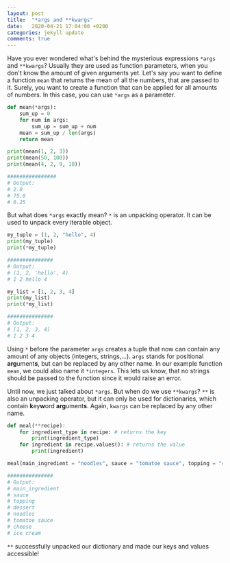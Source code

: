 ```yaml
---
layout: post
title:  "*args and **kwargs"
date:   2020-04-21 17:04:00 +0200
categories: jekyll update
comments: true
---
```


Have you ever wondered what's behind the mysterious expressions `*args` and `**kwargs`?
Usually they are used as function parameters, when you don't know the amount of given arguments yet. Let's say you want to define a function `mean` that returns the mean of all the numbers, that are passed to it. Surely, you want to create a function that can be applied for all amounts of numbers. In this case, you can use `*args` as a parameter.

```python
def mean(*args):
    sum_up = 0
    for num in args:
        sum_up = sum_up + num 
    mean = sum_up / len(args)
    return mean

print(mean(1, 2, 3))
print(mean(50, 100))
print(mean(4, 2, 9, 10))

################
# Output:
# 2.0
# 75.0
# 6.25
```
But what does `*args` exactly mean?
`*` is an unpacking operator. It can be used to unpack every iterable object.

```python
my_tuple = (1, 2, "hello", 4)
print(my_tuple)
print(*my_tuple)

###############
# Output:
# (1, 2, 'hello', 4)
# 1 2 hello 4
```
```python
my_list = [1, 2, 3, 4]
print(my_list)
print(*my_list)

###############
# Output:
# [1, 2, 3, 4]
# 1 2 3 4
```
Using `*` before the parameter `args` creates a tuple that now can contain any amount of any objects (integers, strings,...). `args` stands for positional **arg**ument**s**, but can be replaced by any other name. In our example function `mean`, we could also name it `*integers`. This lets us know, that no strings should be passed to the function since it would raise an error.

Until now, we just talked about `*args`. But when do we use `**kwargs`?
`**` is also an unpacking operator, but it can only be used for dictionaries, which contain **k**ey**w**ord **arg**ument**s**. Again, `kwargs` can be replaced by any other name.

```python
def meal(**recipe):
    for ingredient_type in recipe: # returns the key
        print(ingredient_type)
    for ingredient in recipe.values(): # returns the value
        print(ingredient)

meal(main_ingredient = "noodles", sauce = "tomatoe sauce", topping = "cheese", dessert = "ice cream")

###############
# Output:
# main_ingredient
# sauce
# topping
# dessert
# noodles
# tomatoe sauce
# cheese
# ice cream
```
`**` successfully unpacked our dictionary and made our keys and values accessible!



